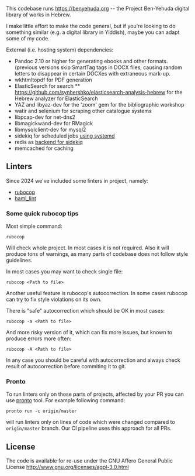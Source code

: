 This codebase runs https://benyehuda.org -- the Project Ben-Yehuda digital library of works in Hebrew.

I make little effort to make the code general, but if you're looking to do something similar (e.g. a digital library in Yiddish), maybe you can adapt some of my code.

External (i.e. hosting system) dependencies:
* Pandoc 2.10 or higher for generating ebooks and other formats. (previous versions skip SmartTag tags in DOCX files, causing random letters to disappear in certain DOCXes with extraneous mark-up.
* wkhtmltopdf for PDF generation
* ElasticSearch for search
** https://github.com/synhershko/elasticsearch-analysis-hebrew for the Hebrew analyzer for ElasticSearch
* YAZ and libyaz-dev for the 'zoom' gem for the bibliographic workshop
* watir and selenium for scraping other catalogue systems
* libpcap-dev for net-dns2
* libmagickwand-dev for RMagick
* libmysqlclient-dev for mysql2
* sidekiq for scheduled jobs [using systemd](https://github.com/sidekiq/sidekiq/wiki/Deployment)
* redis as [backend for sidekiq](https://github.com/sidekiq/sidekiq/wiki/Using-Redis)
* memcached for caching

Linters
-------
Since 2024 we've included some linters in project, namely:
- [rubocop](https://github.com/rubocop/rubocop)
- [haml_lint](https://github.com/sds/haml-lint)

### Some quick rubocop tips
Most simple command:
```shell
rubocop
```
Will check whole project. In most cases it is not required. Also it will produce tons of warnings, as many parts of
codebase does not follow style guidelines.

In most cases you may want to check single file:
```shell
rubocop <Path to file>
```

Another useful feature is rubocop's autocorrection. In some cases rubocop can try to fix style violations on its own.

There is "safe" autocorrection which should be OK in most cases:
```shell
rubocop -a <Path to file>
```

And more risky version of it, which can fix more issues, but known to produce errors more often:
```shell
rubocop -A <Path to file>
```

In any case you should be careful with autocorrection and always check result of autocorrection before commiting it 
to git.

### Pronto

To run linters only on those parts of projects, affected by your PR you can use 
[pronto](https://github.com/prontolabs/pronto) tool. For example following command:
```shell
pronto run -c origin/master
```
will run linters only on lines of code which were changed compared to `origin/master` branch. Our CI pipeline uses
this approach for all PRs.

License
-------

The code is available for re-use under the GNU Affero General Public License http://www.gnu.org/licenses/agpl-3.0.html
